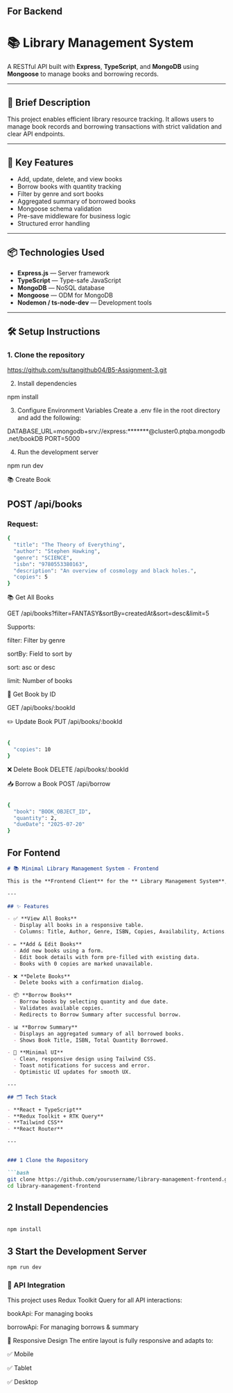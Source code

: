 ## For Backend


# 📚 Library Management System

A RESTful API built with **Express**, **TypeScript**, and **MongoDB** using **Mongoose** to manage books and borrowing records.

---

## 📝 Brief Description

This project enables efficient library resource tracking. It allows users to manage book records and borrowing transactions with strict validation and clear API endpoints.

---

## 🚀 Key Features

- Add, update, delete, and view books
- Borrow books with quantity tracking
- Filter by genre and sort books
- Aggregated summary of borrowed books
- Mongoose schema validation
- Pre-save middleware for business logic
- Structured error handling

---

## 📦 Technologies Used

- **Express.js** — Server framework  
- **TypeScript** — Type-safe JavaScript  
- **MongoDB** — NoSQL database  
- **Mongoose** — ODM for MongoDB  
- **Nodemon / ts-node-dev** — Development tools

---

## 🛠️ Setup Instructions

### 1. Clone the repository

https://github.com/sultangithub04/B5-Assignment-3.git

2. Install dependencies

npm install

3. Configure Environment Variables
Create a .env file in the root directory and add the following:

DATABASE_URL=mongodb+srv://express:*******@cluster0.ptqba.mongodb.net/bookDB
PORT=5000

4. Run the development server

npm run dev

📚 Create Book

## POST /api/books
### Request:
```bash
{
  "title": "The Theory of Everything",
  "author": "Stephen Hawking",
  "genre": "SCIENCE",
  "isbn": "9780553380163",
  "description": "An overview of cosmology and black holes.",
  "copies": 5
}
```
📚 Get All Books

GET /api/books?filter=FANTASY&sortBy=createdAt&sort=desc&limit=5

Supports:

filter: Filter by genre

sortBy: Field to sort by

sort: asc or desc

limit: Number of books

🧾 Get Book by ID

GET /api/books/:bookId

✏️ Update Book
PUT /api/books/:bookId

```bash

{
  "copies": 10
}
```
❌ Delete Book
DELETE /api/books/:bookId

📥 Borrow a Book
POST /api/borrow

```bash

{
  "book": "BOOK_OBJECT_ID",
  "quantity": 2,
  "dueDate": "2025-07-20"
}
```


## For Fontend

```markdown
# 📚 Minimal Library Management System - Frontend

This is the **Frontend Client** for the ** Library Management System**, built with **React**, **TypeScript**, **Redux Toolkit**, **RTK Query**, and **Tailwind CSS**.

---

## ✨ Features

- ✅ **View All Books**
  - Display all books in a responsive table.
  - Columns: Title, Author, Genre, ISBN, Copies, Availability, Actions.

- ✏️ **Add & Edit Books**
  - Add new books using a form.
  - Edit book details with form pre-filled with existing data.
  - Books with 0 copies are marked unavailable.

- ❌ **Delete Books**
  - Delete books with a confirmation dialog.

- 📦 **Borrow Books**
  - Borrow books by selecting quantity and due date.
  - Validates available copies.
  - Redirects to Borrow Summary after successful borrow.

- 📊 **Borrow Summary**
  - Displays an aggregated summary of all borrowed books.
  - Shows Book Title, ISBN, Total Quantity Borrowed.

- 🌙 **Minimal UI**
  - Clean, responsive design using Tailwind CSS.
  - Toast notifications for success and error.
  - Optimistic UI updates for smooth UX.

---

## 🗂️ Tech Stack

- **React + TypeScript**
- **Redux Toolkit + RTK Query**
- **Tailwind CSS**
- **React Router**

---


### 1️ Clone the Repository

```bash
git clone https://github.com/yourusername/library-management-frontend.git
cd library-management-frontend
```

## 2️ Install Dependencies
```bash

npm install
```

## 3 Start the Development Server
```bash
npm run dev

```

### 🔌 API Integration
This project uses Redux Toolkit Query for all API interactions:

bookApi: For managing books

borrowApi: For managing borrows & summary

📱 Responsive Design
The entire layout is fully responsive and adapts to:

✅ Mobile

✅ Tablet

✅ Desktop